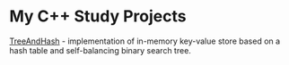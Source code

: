 # My C++ Study Projects

[TreeAndHash](./TreeAndHash/) - implementation of in-memory key-value store based on a hash table and self-balancing binary search tree.
